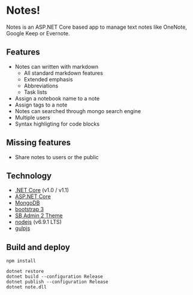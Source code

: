 # Notes!

Notes is an ASP.NET Core based app to manage text notes like OneNote, Google Keep or Evernote.

## Features

* Notes can written with markdown
	* All standard markdown features
	* Extended emphasis
	* Abbreviations
	* Task lists
* Assign a notebook name to a note
* Assign tags to a note
* Notes can searched through mongo search engine
* Multiple users
* Syntax highligting for code blocks

## Missing features

* Share notes to users or the public

## Technology

* [.NET Core](https://www.microsoft.com/net/core) (v1.0 / v1.1)
* [ASP.NET Core](https://docs.microsoft.com/en-us/aspnet/core/)
* [MongoDB](https://www.mongodb.com/)
* [bootstrap 3](http://getbootstrap.com/)
* [SB Admin 2 Theme](https://github.com/BlackrockDigital/startbootstrap-sb-admin-2)
* [nodejs](https://nodejs.org/) (v6.9.1 LTS)
* [gulpjs](http://gulpjs.com/)

## Build and deploy

	npm install

	dotnet restore
	dotnet build --configuration Release
	dotnet publish --configuration Release
	dotnet note.dll